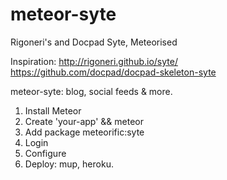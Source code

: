 # meteor-syte
Rigoneri's and Docpad Syte, Meteorised

Inspiration:
http://rigoneri.github.io/syte/
https://github.com/docpad/docpad-skeleton-syte


meteor-syte: blog, social feeds & more.

1. Install Meteor
2. Create 'your-app' && meteor
3. Add package meteorific:syte
4. Login
5. Configure
6. Deploy: mup, heroku.
